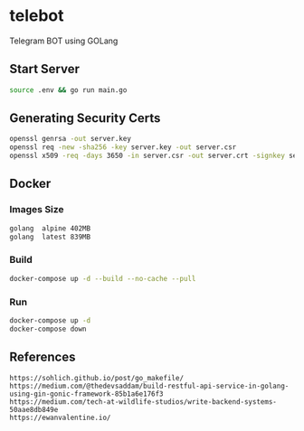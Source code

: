 # telebot

Telegram BOT using GOLang

## Start Server

```bash
source .env && go run main.go
```

## Generating Security Certs

```bash
openssl genrsa -out server.key
openssl req -new -sha256 -key server.key -out server.csr
openssl x509 -req -days 3650 -in server.csr -out server.crt -signkey server.key
```

## Docker

### Images Size

```bash
golang  alpine 402MB
golang  latest 839MB
```

### Build

```bash
docker-compose up -d --build --no-cache --pull
```

### Run

```bash
docker-compose up -d
docker-compose down
```

## References

```link
https://sohlich.github.io/post/go_makefile/
https://medium.com/@thedevsaddam/build-restful-api-service-in-golang-using-gin-gonic-framework-85b1a6e176f3
https://medium.com/tech-at-wildlife-studios/write-backend-systems-50aae8db849e
https://ewanvalentine.io/
```
